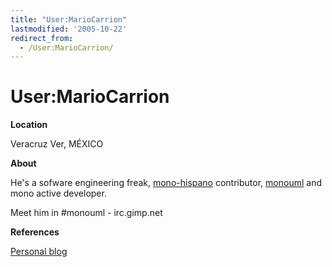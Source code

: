 ```yaml
---
title: "User:MarioCarrion"
lastmodified: '2005-10-22'
redirect_from:
  - /User:MarioCarrion/
---
```


User:MarioCarrion
=================

**Location**

Veracruz Ver, MÉXICO

**About**

He's a sofware engineering freak, [mono-hispano](http://www.monohispano.org) contributor, [monouml](http://www.monouml.org) and mono active developer.

Meet him in \#monouml - irc.gimp.net

**References**

[Personal blog](http://mario.monouml.org)

